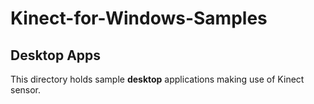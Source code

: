 Kinect-for-Windows-Samples 
==========================

## Desktop Apps

This directory holds sample **desktop** applications making use of Kinect sensor.
